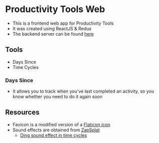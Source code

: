 # Productivity Tools Web
- This is a frontend web app for Productivity Tools
- It was created using ReactJS & Redux
- The backend server can be found [here](https://github.com/rtkleong10/productivity-tools)

## Tools
- Days Since
- Time Cycles
    
### Days Since
- It allows you to track when you've last completed an activity, so you know whether you need to do it again soon

## Resources
- Favicon is a modified version of a [Flaticon icon](https://www.flaticon.com/free-icon/clock_2784459)
- Sound effects are obtained from [ZapSplat](https://www.zapsplat.com)
	- [Ding sound effect in time cycles](https://www.zapsplat.com/music/notification-alert-tone-mallet-style-short-with-a-positive-feel/)